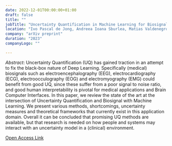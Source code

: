 ```yaml
---
date: 2022-12-01T00:00:00+01:00
draft: false
title: ""
jobTitle: "Uncertainty Quantification in Machine Learning for Biosignal Applications - A Review"
location: "Ivo Pascal de Jong, Andreea Ioana Sburlea, Matias Valdenegro-Toro"
company: "arXiv preprint"
duration: "2023"
companyLogo: ""

---
```

*Abstract*: Uncertainty Quantification (UQ) has gained traction in an attempt to fix the black-box nature of Deep Learning. Specifically (medical) biosignals such as electroencephalography (EEG), electrocardiography (ECG), electroocculography (EOG) and electromyography (EMG) could benefit from good UQ, since these suffer from a poor signal to noise ratio, and good human interpretability is pivotal for medical applications and Brain Computer Interfaces. In this paper, we review the state of the art at the intersection of Uncertainty Quantification and Biosignal with Machine Learning. We present various methods, shortcomings, uncertainty measures and theoretical frameworks that currently exist in this application domain. Overall it can be concluded that promising UQ methods are available, but that research is needed on how people and systems may interact with an uncertainty model in a (clinical) environment.

[Open Access Link](https://doi.org/10.48550/arXiv.2312.09454)